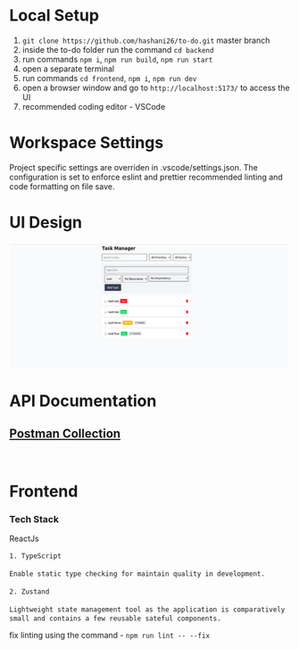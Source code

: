 # Local Setup
1. `git clone https://github.com/hashani26/to-do.git` master branch
2. inside the to-do folder run the command `cd backend`
3. run commands `npm i`, `npm run build`, `npm run start`
4. open a separate terminal
5. run commands `cd frontend`, `npm i`, `npm run dev`
6. open a browser window and go to `http://localhost:5173/` to access the UI
7. recommended coding editor - VSCode

# Workspace Settings

Project specific settings are overriden in .vscode/settings.json. The configuration is set to enforce eslint and prettier recommended linting and code formatting on file save.

# UI Design

<img src="assets/to do UI design.png" width="500">

<br/>

# API Documentation

## [Postman Collection](https://documenter.getpostman.com/view/4964647/2sAYkHnHSY)
<br/>


# Frontend

### Tech Stack
ReactJs


    1. TypeScript

    Enable static type checking for maintain quality in development.

    2. Zustand

    Lightweight state management tool as the application is comparatively small and contains a few reusable sateful components.

fix linting using the command - `npm run lint -- --fix`

